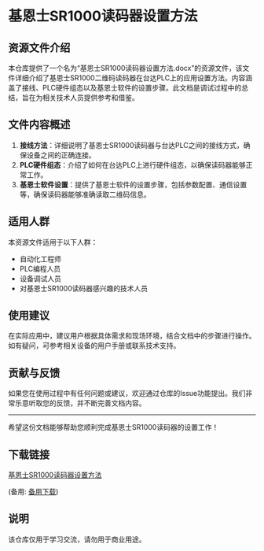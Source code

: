# 基恩士SR1000读码器设置方法

## 资源文件介绍

本仓库提供了一个名为“基恩士SR1000读码器设置方法.docx”的资源文件，该文件详细介绍了基恩士SR1000二维码读码器在台达PLC上的应用设置方法。内容涵盖了接线、PLC硬件组态以及基恩士软件的设置步骤。此文档是调试过程中的总结，旨在为相关技术人员提供参考和借鉴。

## 文件内容概述

1. **接线方法**：详细说明了基恩士SR1000读码器与台达PLC之间的接线方式，确保设备之间的正确连接。
2. **PLC硬件组态**：介绍了如何在台达PLC上进行硬件组态，以确保读码器能够正常工作。
3. **基恩士软件设置**：提供了基恩士软件的设置步骤，包括参数配置、通信设置等，确保读码器能够准确读取二维码信息。

## 适用人群

本资源文件适用于以下人群：

- 自动化工程师
- PLC编程人员
- 设备调试人员
- 对基恩士SR1000读码器感兴趣的技术人员

## 使用建议

在实际应用中，建议用户根据具体需求和现场环境，结合文档中的步骤进行操作。如有疑问，可参考相关设备的用户手册或联系技术支持。

## 贡献与反馈

如果您在使用过程中有任何问题或建议，欢迎通过仓库的Issue功能提出。我们非常乐意听取您的反馈，并不断完善文档内容。

---

希望这份文档能够帮助您顺利完成基恩士SR1000读码器的设置工作！

## 下载链接
[基恩士SR1000读码器设置方法](https://pan.quark.cn/s/1e49c0c6b8c6) 

(备用: [备用下载](https://pan.baidu.com/s/1P1nattSUuZRIFYBXQ88y3g?pwd=1234))

## 说明

该仓库仅用于学习交流，请勿用于商业用途。
